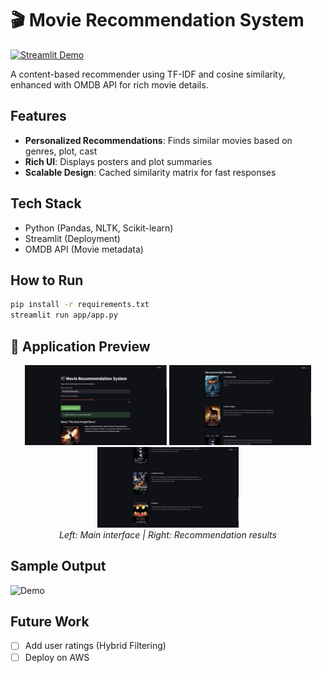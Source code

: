 # 🎬 Movie Recommendation System

[![Streamlit Demo](https://static.streamlit.io/badges/streamlit_badge_black_white.svg)](https://your-streamlit-app-url.com)

A content-based recommender using TF-IDF and cosine similarity, enhanced with OMDB API for rich movie details.

## Features
- **Personalized Recommendations**: Finds similar movies based on genres, plot, cast
- **Rich UI**: Displays posters and plot summaries
- **Scalable Design**: Cached similarity matrix for fast responses

## Tech Stack
- Python (Pandas, NLTK, Scikit-learn)
- Streamlit (Deployment)
- OMDB API (Movie metadata)

## How to Run
```bash
pip install -r requirements.txt
streamlit run app/app.py
```
## 📸 Application Preview

<div align="center">
  <img src="app/assets/app-screenshot-1.png" width="45%">
  <img src="app/assets/app-screenshot-2.png" width="45%">
  <img src="app/assets/app-screenshot-3.png" width="45%">
  <br>
  <em>Left: Main interface | Right: Recommendation results</em>
</div>

## Sample Output
![Demo](assets/demo.gif) 

 <!-- Add screenshot -->

## Future Work
- [ ] Add user ratings (Hybrid Filtering)
- [ ] Deploy on AWS
